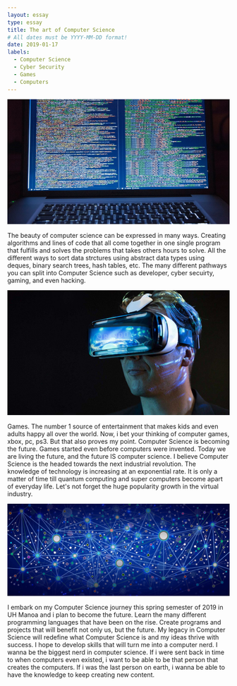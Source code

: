```yaml
---
layout: essay
type: essay
title: The art of Computer Science
# All dates must be YYYY-MM-DD format!
date: 2019-01-17
labels:
  - Computer Science
  - Cyber Security
  - Games
  - Computers
---
```


<img class="ui large left circular floated image" src="../images/ComputerScience.jpg">

The beauty of computer science can be expressed in many ways. Creating algorithms and lines of code that all come together in one single program that fulfills and solves the problems that takes others hours to solve. All the different ways to sort data strctures using abstract data types using deques, binary search trees, hash tables, etc. The many different pathways you can split into Computer Science such as developer, cyber secuirty, gaming, and even hacking. 

<img class="ui large left circular floated image" src="../images/VirtualReality.jpg">

Games. The number 1 source of entertainment that makes kids and even adults happy all over the world. Now, i bet your thinking of computer games, xbox, pc, ps3. But that also proves my point. Computer Science is becoming the future. Games started even before computers were invented. Today we are living the future, and the future IS computer science. I believe Computer Science is the headed towards the next industrial revolution. The knowledge of technology is increasing at an exponential rate. It is only a matter of time till quantum computing and super computers become apart of everyday life. Let's not forget the huge popularity growth in the virtual industry. 

<img class="ui large left circular floated image" src="../images/graph.jpg">

I embark on my Computer Science journey this spring semester of 2019 in UH Manoa and i plan to become the future. Learn the many different programming languages that have been on the rise. Create programs and projects that will benefit not only us, but the future. My legacy in Computer Science will redefine what Computer Science is and my ideas thrive with success. I hope to develop skills that will turn me into a computer nerd. I wanna be the biggest nerd in computer science. If i were sent back in time to when computers even existed, i want to be able to be that person that creates the computers. If i was the last person on earth, i wanna be able to have the knowledge to keep creating new content. 

